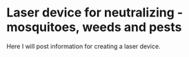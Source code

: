 # Laser device for neutralizing - mosquitoes, weeds and pests
Here I will post information for creating a laser device.

